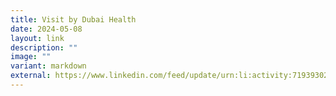 ```yaml
---
title: Visit by Dubai Health
date: 2024-05-08
layout: link
description: ""
image: ""
variant: markdown
external: https://www.linkedin.com/feed/update/urn:li:activity:7193930244913831937
---
```

